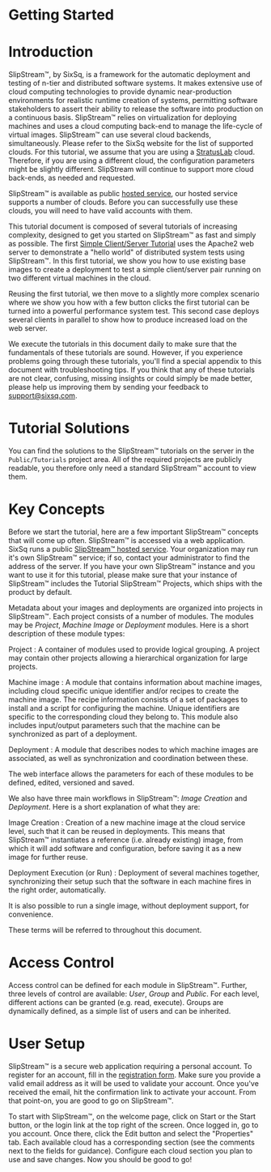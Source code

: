 Getting Started
===============

Introduction
============

SlipStream™, by SixSq, is a framework for the automatic deployment and
testing of n-tier and distributed software systems. It makes extensive
use of cloud computing technologies to provide dynamic near-production
environments for realistic runtime creation of systems, permitting
software stakeholders to assert their ability to release the software
into production on a continuous basis. SlipStream™ relies on
virtualization for deploying machines and uses a cloud computing
back-end to manage the life-cycle of virtual images. SlipStream™ can use
several cloud backends, simultaneously. Please refer to the SixSq
website for the list of supported clouds. For this tutorial, we assume
that you are using a [StratusLab](http://stratuslab.eu) cloud.
Therefore, if you are using a different cloud, the configuration
parameters might be slightly different. SlipStream will continue to
support more cloud back-ends, as needed and requested.

SlipStream™ is available as public [hosted
service](https://slipstream.sixsq.com), our hosted service supports a
number of clouds. Before you can successfully use these clouds, you will
need to have valid accounts with them.

This tutorial document is composed of several tutorials of increasing
complexity, designed to get you started on SlipStream™ as fast and
simply as possible. The first [Simple Client/Server
Tutorial](#chap-client-server) uses the Apache2 web server to
demonstrate a "hello world" of distributed system tests using
SlipStream™. In this first tutorial, we show you how to use existing
base images to create a deployment to test a simple client/server pair
running on two different virtual machines in the cloud.

Reusing the first tutorial, we then move to a slightly more complex
scenario where we show you how with a few button clicks the first
tutorial can be turned into a powerful performance system test. This
second case deploys several clients in parallel to show how to produce
increased load on the web server.

We execute the tutorials in this document daily to make sure that the
fundamentals of these tutorials are sound. However, if you experience
problems going through these tutorials, you'll find a special appendix
to this document with troubleshooting tips. If you think that any of
these tutorials are not clear, confusing, missing insights or could
simply be made better, please help us improving them by sending your
feedback to <support@sixsq.com>.

Tutorial Solutions
==================

You can find the solutions to the SlipStream™ tutorials on the server in
the `Public/Tutorials` project area. All of the required projects are
publicly readable, you therefore only need a standard SlipStream™
account to view them.

Key Concepts
============

Before we start the tutorial, here are a few important SlipStream™
concepts that will come up often. SlipStream™ is accessed via a web
application. SixSq runs a public [SlipStream™ hosted
service](https://slipstream.sixsq.com/). Your organization may run it's
own SlipStream™ service; if so, contact your administrator to find the
address of the server. If you have your own SlipStream™ instance and you
want to use it for this tutorial, please make sure that your instance of
SlipStream™ includes the Tutorial SlipStream™ Projects, which ships with
the product by default.

Metadata about your images and deployments are organized into projects
in SlipStream™. Each project consists of a number of modules. The
modules may be *Project*, *Machine Image* or *Deployment* modules. Here
is a short description of these module types:

Project
:   A container of modules used to provide logical grouping. A project
    may contain other projects allowing a hierarchical organization for
    large projects.

Machine image
:   A module that contains information about machine images, including
    cloud specific unique identifier and/or recipes to create the
    machine image. The recipe information consists of a set of packages
    to install and a script for configuring the machine. Unique
    identifiers are specific to the corresponding cloud they belong to.
    This module also includes input/output parameters such that the
    machine can be synchronized as part of a deployment.

Deployment
:   A module that describes nodes to which machine images are
    associated, as well as synchronization and coordination between
    these.

The web interface allows the parameters for each of these modules to be
defined, edited, versioned and saved.

We also have three main workflows in SlipStream™: *Image Creation* and
*Deployment*. Here is a short explanation of what they are:

Image Creation
:   Creation of a new machine image at the cloud service level, such
    that it can be reused in deployments. This means that SlipStream™
    instantiates a reference (i.e. already existing) image, from which
    it will add software and configuration, before saving it as a new
    image for further reuse.

Deployment Execution (or Run)
:   Deployment of several machines together, synchronizing their setup
    such that the software in each machine fires in the right order,
    automatically.

It is also possible to run a single image, without deployment support,
for convenience.

These terms will be referred to throughout this document.

Access Control
==============

Access control can be defined for each module in SlipStream™. Further,
three levels of control are available: *User*, *Group* and *Public*. For
each level, different actions can be granted (e.g. read, execute).
Groups are dynamically defined, as a simple list of users and can be
inherited.

User Setup
==========

SlipStream™ is a secure web application requiring a personal account. To
register for an account, fill in the [registration
form](https://slipstream.sixsq.com/register). Make sure you provide a
valid email address as it will be used to validate your account. Once
you've received the email, hit the confirmation link to activate your
account. From that point-on, you are good to go on SlipStream™.

To start with SlipStream™, on the welcome page, click on Start or the
Start button, or the login link at the top right of the screen. Once
logged in, go to you account. Once there, click the Edit button and
select the "Properties" tab. Each available cloud has a corresponding
section (see the comments next to the fields for guidance). Configure
each cloud section you plan to use and save changes. Now you should be
good to go!
